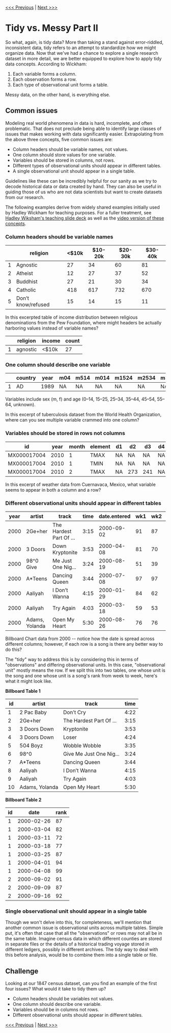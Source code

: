 [<<< Previous](transforming-columns.md) | [Next >>>](deduplicating.md)

# Tidy vs. Messy Part II

So what, again, is tidy data? More than taking a stand against error-riddled, inconsistent data, tidy refers to an attempt to standardize how we might organize data. Now that we've had a chance to explore a single research dataset in more detail, we are better equipped to explore how to apply tidy data concepts.  According to Wickham:

1. Each variable forms a column.
2. Each observation forms a row.
3. Each type of observational unit forms a table.

Messy data, on the other hand, is everything else.

## Common issues

Modeling real world phenomena in data is hard, incomplete, and often problematic. That does not preclude being able to identify large classes of issues that makes working with data significantly easier. Extrapolating from the above three concepts, five common issues are:

- Column headers should be variable names, not values.
- One column should store values for one variable.
- Variables should be stored in columns, not rows.
- Different types of observational units should appear in different tables.
- A single observational unit should appear in a single table.

Guidelines like these can be incredibly helpful for our sanity as we try to decode historical data or data created by hand. They can also be useful in guiding those of us who are not data scientists but want to create datasets from our research.

The following examples derive from widely shared examples initially used by Hadley Wickham for teaching purposes. For a fuller treatment, see [Hadley Wiksham's teaching slide deck](http://stat405.had.co.nz/lectures/18-tidy-data.pdf) as well as the  [video version of these concepts](https://vimeo.com/33727555).

### Column headers should be variable names


|  | religion | <$10k | $10-20k | $20-30k | $30-40k |
|---|---|---|---|---|---|
| 1 | Agnostic | 27   | 34   | 60   | 81   |
| 2 | Atheist | 12 | 27 | 37 | 52 |
| 3 | Buddhist | 27 | 21 | 30 | 34 |
| 4 | Catholic | 418 | 617 | 732 | 670 |
| 5 | Don’t know/refused | 15 | 14 | 15 | 11 |

In this excerpted table of income distribution between religious denominations from the Pew Foundation, where might headers be actually harboring values instead of variable names?

|    | religion | income | count |
| ---- | -------- | ------ | ----- |
| 1    | agnostic | <$10k | 27   |

### One column should describe one variable

|      | country | year | m04  | m514 | m014 | m1524 | m2534 | m3544 | m4554 | m5564 | m65  | mu   | f04  | f514 | f014 |
| ---- | ------- | ---- | ---- | ---- | ---- | ----- | ----- | ----- | ----- | ----- | ---- | ---- | ---- | ---- | ---- |
| 1    | AD      | 1989 | NA   | NA   | NA   | NA    | NA    | NA    | NA    | NA    | NA   | NA   | NA   | NA   | NA   |

Variables include sex (m, f) and age (0–14, 15–25, 25–34, 35–44, 45–54, 55–64, unknown).

In this excerpt of tuberculosis dataset from the World Health Organization, where can you see multiple variable crammed into one column?

### Variables should be stored in rows not columns

| id          | year | month | element | d1   | d2   | d3   | d4   | d5   | d6   | d7   | d8   | d9   | d10  | d11  | d12  | d13  | d14  | d15  | d16  | d17  | d18  | d19  | d20  | d21  | d22  | d23  | d24  | d25  | d26  | d27  | d28  | d29  | d30  | d31  |
| ----------- | ---- | ----- | ------- | ---- | ---- | ---- | ---- | ---- | ---- | ---- | ---- | ---- | ---- | ---- | ---- | ---- | ---- | ---- | ---- | ---- | ---- | ---- | ---- | ---- | ---- | ---- | ---- | ---- | ---- | ---- | ---- | ---- | ---- | ---- |
| MX000017004   | 2010    | 1   | TMAX  | NA  | NA  | NA  | NA  | NA  | NA  | NA  | NA  | NA  | NA  | NA  | NA  | NA  | NA  | NA  | NA  | NA  | NA  | NA  | NA  | NA  | NA  | NA  | NA  | NA  | NA  | NA  | NA  | NA  | 278 | NA |
| MX000017004   | 2010    | 1   | TMIN  | NA  | NA  | NA  | NA  | NA  | NA  | NA  | NA  | NA  | NA  | NA  | NA  | NA  | NA  | NA  | NA  | NA  | NA  | NA  | NA  | NA  | NA  | NA  | NA  | NA  | NA  | NA  | NA  | NA  | 145 | NA |
| MX000017004   | 2010    | 2   | TMAX  | NA  | 273 | 241 | NA  | NA  | NA  | NA  | NA  | NA  | NA  | 297 | NA  | NA  | NA  | NA  | NA  | NA  | NA  | NA  | NA  | NA  | NA  | 299 | NA  | NA  | NA  | NA  | NA  | NA  | NA  | NA |

In this excerpt of weather data from Cuernavaca, Mexico, what variable seems to appear in both a column and a row?

### Different observational units should appear in different tables

| year                                                     | artist | track | time | date.entered | wk1  | wk2  | wk3  |
| -------------------------------------------------------- | ------ | ----- | ---- | ----- | ------- | ---- | ---- |
| 2000 | 2Ge+her | The Hardest Part Of ... | 3:15 | 2000-09-02| 91| 87| 92 |
| 2000 | 3 Doors | Down Kryptonite | 3:53 | 2000-04-08| 81| 70| 68 |
| 2000 | 98^0 Give | Me Just One Nig... | 3:24 | 2000-08-19| 51| 39| 34 |
| 2000 | A*Teens | Dancing Queen | 3:44 | 2000-07-08| 97| 97| 96 |
| 2000 | Aaliyah | I Don’t Wanna | 4:15 | 2000-01-29| 84| 62| 51 |
| 2000 | Aaliyah | Try Again | 4:03 | 2000-03-18| 59| 53| 38 |
| 2000 | Adams, Yolanda | Open My Heart | 5:30 | 2000-08-26| 76| 76| 74 |

Billboard Chart data from 2000 -- notice how the date is spread across different columns; however, if each row is a song is there any better way to do this?

The "tidy" way to address this is by considering this in terms of "observations" and differing observational units. In this case, "observational unit" mostly means the row. If we split this into two tables, one whose unit is the song and one whose unit is a song's rank from week to week, here's what it might look like.



**Billboard Table 1**

| id   | artist | track | time |
| ---- | ------ | ----- | ---- |
| 1 | 2 Pac Baby | Don’t Cry | 4:22 |
| 2 | 2Ge+her | The Hardest Part Of ... | 3:15 |
| 3 | 3 Doors Down | Kryptonite | 3:53 |
| 4 | 3 Doors Down | Loser | 4:24 |
| 5 | 504 Boyz | Wobble Wobble | 3:35 |
| 6 | 98^0 | Give Me Just One Nig... | 3:24 |
| 7 | A*Teens | Dancing Queen | 3:44 |
| 8 | Aaliyah | I Don’t Wanna | 4:15 |
| 9 | Aaliyah | Try Again | 4:03 |
| 10 | Adams, Yolanda | Open My Heart | 5:30 |

**Billboard Table 2**

| id   | date | rank |
| ---- | ---- | ---- |
| 1 | 2000-02-26 | 87 |
| 1 | 2000-03-04 | 82 |
| 1 | 2000-03-11 | 72 |
| 1 | 2000-03-18 | 77 |
| 1 | 2000-03-25 | 87 |
| 1 | 2000-04-01 | 94 |
| 1 | 2000-04-08 | 99 |
| 2 | 2000-09-02 | 91 |
| 2 | 2000-09-09 | 87 |
| 2 | 2000-09-16 | 92 |


### Single observational unit should appear in a single table

Though we won't delve into this, for completeness, we'll mention that another common issue is observational units across multiple tables. Simple put, it's often that case that all the "observations" or rows may not all be in the same table. Imagine census data in which different counties are stored in separate files or the details of a historical trading voyage stored in different ledgers, possibly in different archives. The tidy way to deal with this before analysis, would be to combine them into a single table or file.

## Challenge

Looking at our 1847 census dataset, can you find an example of the first four  issues? What would it take to tidy them up?

- Column headers should be variables not values.
- One column should describe one variable.
- Variables should be in columns not rows.
- Different observational units should appear in different tables.

[<<< Previous](transforming-columns.md) | [Next >>>](deduplicating.md)